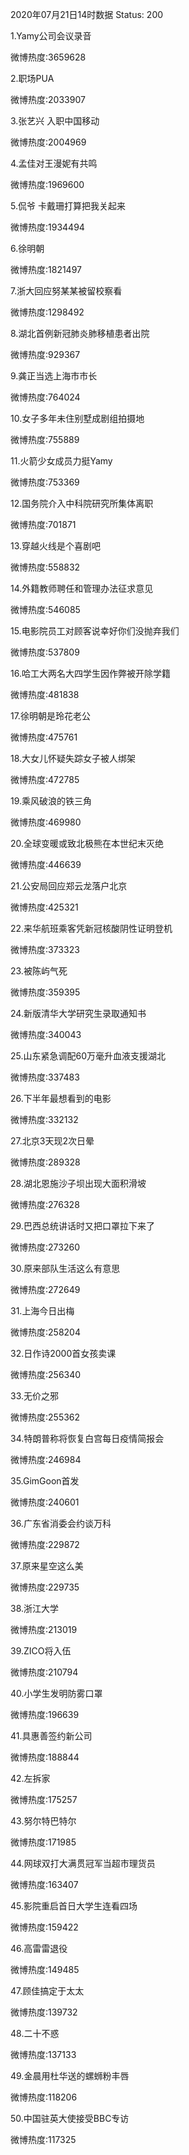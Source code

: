 2020年07月21日14时数据
Status: 200

1.Yamy公司会议录音

微博热度:3659628

2.职场PUA

微博热度:2033907

3.张艺兴 入职中国移动

微博热度:2004969

4.孟佳对王漫妮有共鸣

微博热度:1969600

5.侃爷 卡戴珊打算把我关起来

微博热度:1934494

6.徐明朝

微博热度:1821497

7.浙大回应努某某被留校察看

微博热度:1298492

8.湖北首例新冠肺炎肺移植患者出院

微博热度:929367

9.龚正当选上海市市长

微博热度:764024

10.女子多年未住别墅成剧组拍摄地

微博热度:755889

11.火箭少女成员力挺Yamy

微博热度:753369

12.国务院介入中科院研究所集体离职

微博热度:701871

13.穿越火线是个喜剧吧

微博热度:558832

14.外籍教师聘任和管理办法征求意见

微博热度:546085

15.电影院员工对顾客说幸好你们没抛弃我们

微博热度:537809

16.哈工大两名大四学生因作弊被开除学籍

微博热度:481838

17.徐明朝是玲花老公

微博热度:475761

18.大女儿怀疑失踪女子被人绑架

微博热度:472785

19.乘风破浪的铁三角

微博热度:469980

20.全球变暖或致北极熊在本世纪末灭绝

微博热度:446639

21.公安局回应郑云龙落户北京

微博热度:425321

22.来华航班乘客凭新冠核酸阴性证明登机

微博热度:373323

23.被陈屿气死

微博热度:359395

24.新版清华大学研究生录取通知书

微博热度:340043

25.山东紧急调配60万毫升血液支援湖北

微博热度:337483

26.下半年最想看到的电影

微博热度:332132

27.北京3天现2次日晕

微博热度:289328

28.湖北恩施沙子坝出现大面积滑坡

微博热度:276328

29.巴西总统讲话时又把口罩拉下来了

微博热度:273260

30.原来部队生活这么有意思

微博热度:272649

31.上海今日出梅

微博热度:258204

32.日作诗2000首女孩卖课

微博热度:256340

33.无价之邪

微博热度:255362

34.特朗普称将恢复白宫每日疫情简报会

微博热度:246984

35.GimGoon首发

微博热度:240601

36.广东省消委会约谈万科

微博热度:229872

37.原来星空这么美

微博热度:229735

38.浙江大学

微博热度:213019

39.ZICO将入伍

微博热度:210794

40.小学生发明防雾口罩

微博热度:196639

41.具惠善签约新公司

微博热度:188844

42.左拆家

微博热度:175257

43.努尔特巴特尔

微博热度:171985

44.网球双打大满贯冠军当超市理货员

微博热度:163407

45.影院重启首日大学生连看四场

微博热度:159422

46.高雷雷退役

微博热度:149485

47.顾佳搞定于太太

微博热度:139732

48.二十不惑

微博热度:137133

49.金晨用杜华送的螺蛳粉丰唇

微博热度:118206

50.中国驻英大使接受BBC专访

微博热度:117325

